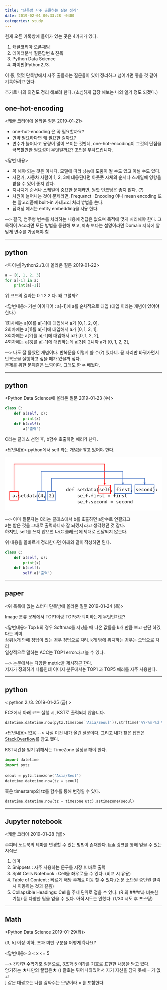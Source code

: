 ```yaml
---
title: "단톡방 자주 출몰하는 질문 정리"
date: 2019-02-01 00:33:28 -0400
categories: study
---
```


현재 오픈 카톡방에 들어가 있는 곳은 4가지가 있다. 
1. 캐글코리아 오픈채팅
2. 데이터분석 질문답변 & 친목
3. Python Data Science
4. 파이썬|Python2./3.

이 중, 몇몇 단톡방에서 자주 출몰하는 질문들이 있어 정리하고 넘어가면 좋을 것 같아 기록하려고 한다.

추가로 나의 의견도 정리 해보려 한다. (소심하게 답장 해보는 나의 일기 정도 되겠다.)

## one-hot-encoding

<캐글 코리아에 올라온 질문 2019-01-21>
* one-hot-encoding 은 꼭 필요할까요?
* 만약 필요하다면 왜 필요한 걸까요?
* 변수가 늘어나고 용량이 많이 쓰이는 것인데, one-hot-encoding이 그것의 단점을 극복할만한 필요성이 무엇일까요? 조언을 부탁드립니다.

<답변 내용>
* 꼭 해야 되는 것은 아니다. 모델에 따라 성능에 도움이 될 수도 있고 아닐 수도 있다.
* 자전거, 자동차 사람이 1, 2, 3에 대응된다면 아웃풋 자체의 순서나 스케일에 영향을 받을 수 있어 좋지 않다. 
* 지나치게 순서나 스케일이 중요한 문제라면, 원핫 인코딩은 좋지 않다. (?)
* 차원이 늘어나는 것이 문제라면, Frequenct -Encoding 이나 mean encoding 또는 알고리즘에 built-in 카테고리 처리 방법을 쓴다.
* 딥러닝 에서는 entity embedding을 사용 한다.

--> 결국, 범주형 변수를 처리하는 내용에 정답은 없으며 목적에 맞게 처리해야 한다.
그 목적이 Acc라면 모든 방법을 동원해 보고,
예측 보다는 설명이라면 Domain 지식에 알맞게 변수를 가공해야 함

---

## python

<파이썬|Python2./3.에 올라온 질문 2019-01-22>

```python
a = [0, 1, 2, 3]
for a[-1] in a:
    print(a[-1])
```
위 코드의 결과는 0 1 2 2 다. 왜 그럴까?

<답변내용>
기본 아이디어 : a[-1]에 a를 순차적으로 대입 (대입 이라는 개념이 있어야 한다.)

1회차에는 a[0]를 a[-1]에 대입해서 a가  [0, 1, 2, 0],</br>
2회차에는 a[1]를 a[-1]에 대입해서 a가  [0, 1, 2, 1],</br>
3회차에는 a[2]를 a[-1]에 대입해서 a가  [0, 1, 2, 2],</br>
4회차에는 a[3]를 a[-1]에 대입하는데 a[3]이 2니까 a가  [0, 1, 2, 2],</br>

--> 나도 잘 몰았던 개념이다. 반복문을 이렇게 쓸 수(?) 있다니. 끝 자리만 바꿔가면서 반복문을 실행하고 싶을 때가 있을까 싶다.<br>
문제를 위한 문제같은 느낌이다. 그래도 한 수 배웠다.

---

## python
<Python Data Science에 올라온 질문 2019-01-23 (수)>

```python
class C:
    def a(self, x):
        print(x)
    def b(self):
        a('출력')
```
C라는 클래스 선언 후, b함수 호출하면 에러가 난다. 

<답변내용>
python에서 self 라는 개념을 알고 있어야 한다. 

<img src="/resources/소심한 나의 답장/python_class.PNG" width="650">


--> 아마 질문자는 C라는 클래스에서 b를 호출하면 a함수로 연결되고<br>
a는 받은 것을 그대로 출력하니까 잘 되겠지 라고 생각했던 것 같다. <br>
하지만, self를 쓰지 않으면 나(C 클래스)에 제대로 전달되지 않는다. 

위 내용을 올바르게 정리한다면 아래와 같이 작성하면 된다. 

```python
class C:
    def a(self, x):
        print(x)
    def b(self):
        self.a('출력')
```


---

## paper
<위 목록에 없는 스터디 단톡방에 올라온 질문 2019-01-24 (목)>

Image 분류 문제에서 TOP1이랑 TOP5가 의미하는게 무엇인가요?

<답변내용>
Top k의 경우 Softmax를 지났을 때 나온 값들을 k개 만큼 보고 판단 하겠다는 의미. <br>
상위 k개 안에 정답이 있는 경우 정답으로 처리. k개 밖에 위치하는 경우는 오답으로 처리 <br>
일상적으로 말하는 ACC는 TOP1 error라고 볼 수 있다.

--> 논문에서는 다양한 metric을 제시하곤 한다. <br>
저자가 정의하기 나름인데 이미지 분류에서는 TOP1 과 TOP5 에러를 자주 사용한다. <br>

---

## python

< python 2./3. 2019-01-25 (금) >

EC2에서 아래 코드 실행 시, KST로 출력되지 않습니다.
``` python
datetime.datetime.now(pytz.timezone('Asia/Seoul')).strftime('%Y-%m-%d %H:%M:%S')
```

<답변내용>
없음
--> 사실 이건 내가 올린 질문이다. 그리고 내가 찾은 답변은 [StackOverflow][stackKST]를 참고 했다. 

KST시간을 얻기 위해서는 TimeZone 설정을 해야 한다.

```python
import datetime
import pytz

seoul = pytz.timezone('Asia/Seol')
datetime.datetime.now(tz = seoul)
```
혹은 timestamp의 tz를 함수를 통해 변경할 수 있다.

```python
datetime.datetime.now(tz = timezone.utc).astimezone(seoul)
```

---
## Jupyter notebook
<케글 코리아 2019-01-28 (월)> 

주피터 노트북의 테마를 변경할 수 있는 방법이 존재한다. [link][주피터 테마 변경]
링크를 통해 얻을 수 있는 지식은 
1. 테마 
2. Snippets : 자주 사용하는 문구를 저장 후 바로 출력
3. Split Cells Notebook : Cell을 좌우로 둘 수 있다. (비교 시 유용)
4. Table of Content : 빠르게 해당 주제로 이동 할 수 있다.(논문 소단원 중단원 클릭시 이동하는 것과 같음)
5. Collapsible Headings: Cell을 주제 단위로 접을 수 있다. (R 의 ####과 비슷한 기능)
 등 다양한 팁을 얻을 수 있다. 아직 시도는 안했다. (1/30 시도 후 포스팅) 


---
## Math
<Python Data Science 2019-01-29(화)>

(3, 5] 이상 이하, 초과 미만 구분을 어떻게 하나요?

<답변내용>
3 < x <= 5 

--> 간단한 수학기호 질문으로, 3초과 5 이하를 기호로 표현한 내용을 담고 있다.<br>
암기하는 ★나만의 꿀팁은★ () 괄호는 튀어 나와있어서 자기 자신을 담지 못해 = 가 없고 <br>
] 같은 대괄호는 나를 감싸주는 모양이라 = 를 포함한다. 


[stackKST]: https://stackoverflow.com/questions/43518777/python-pytz-timezone-gives-just-same-as-utc-time
[주피터 테마 변경]: https://towardsdatascience.com/bringing-the-best-out-of-jupyter-notebooks-for-data-science-f0871519ca29?fbclid=IwAR0ssGY0-_Yg8V9QUvRw3VBCxUBmFNQIX0c_zA31nOoDVgGV3qDedKjCcJk
